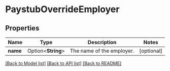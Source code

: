 # PaystubOverrideEmployer

## Properties

Name | Type | Description | Notes
------------ | ------------- | ------------- | -------------
**name** | Option<**String**> | The name of the employer. | [optional]

[[Back to Model list]](../README.md#documentation-for-models) [[Back to API list]](../README.md#documentation-for-api-endpoints) [[Back to README]](../README.md)


